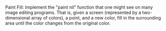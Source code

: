 Paint Fill: 
Implement the "paint nil" function that one might see on many image editing programs. 
That is, given a screen (represented by a two-dimensional array of colors), a point, and a new color, 
fill in the surrounding area until the color changes from the original color.

